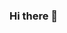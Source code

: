 ### Hi there 👋

<p align="center">
  <a href="https://github.com/KhaledKhm">
    <img src=https://github-readme-stats.vercel.app/api?username=KhaledKhm&count_private=true&hide_border=true&show_icons=true" alt="KhaledKhm's github stats>
  </a>
</p>

<!--
**KhaledKhm/KhaledKhm** is a ✨ _special_ ✨ repository because its `README.md` (this file) appears on your GitHub profile.

Here are some ideas to get you started:

- 🔭 I’m currently working on ...
- 🌱 I’m currently learning ...
- 👯 I’m looking to collaborate on ...
- 🤔 I’m looking for help with ...
- 💬 Ask me about ...
- 📫 How to reach me: ...
- 😄 Pronouns: ...
- ⚡ Fun fact: ...
-->
